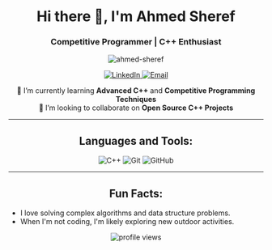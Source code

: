 <h1 align="center">Hi there 👋, I'm Ahmed Sheref</h1>
<h3 align="center">Competitive Programmer | C++ Enthusiast</h3>

<p align="center">
  <img src="https://github-readme-stats.vercel.app/api?username=ahmed-sheref&show_icons=true&theme=radical" alt="ahmed-sheref" />
</p>

<p align="center">
  <a href="https://www.linkedin.com/in/ahmed-sheref" target="_blank">
    <img src="https://img.shields.io/badge/-LinkedIn-%230077B5?style=for-the-badge&logo=linkedin&logoColor=white" alt="LinkedIn"/>
  </a>
  <a href="mailto:ahmedsheref2288@example.com">
    <img src="https://img.shields.io/badge/-Email-%23D14836?style=for-the-badge&logo=gmail&logoColor=white" alt="Email"/>
  </a>
</p>

<p align="center">
  🌱 I’m currently learning <strong>Advanced C++</strong> and <strong>Competitive Programming Techniques</strong> <br />
  👯 I’m looking to collaborate on <strong>Open Source C++ Projects</strong> <br />

<hr>

<h2 align="center">Languages and Tools:</h2>

<p align="center">
  <img src="https://img.shields.io/badge/C%2B%2B-00599C?style=for-the-badge&logo=c%2B%2B&logoColor=white" alt="C++" />
  <img src="https://img.shields.io/badge/Git-F05032?style=for-the-badge&logo=git&logoColor=white" alt="Git" />
  <img src="https://img.shields.io/badge/GitHub-181717?style=for-the-badge&logo=github&logoColor=white" alt="GitHub" />
</p>

<hr>

<h2 align="center">Fun Facts:</h2>

<p align="center">
  <ul>
    <li>I love solving complex algorithms and data structure problems.</li>
    <li>When I'm not coding, I'm likely exploring new outdoor activities.</li>
  </ul>
</p>

<p align="center">
  <img src="https://komarev.com/ghpvc/?username=ahmed-sheref&style=flat-square&color=blue" alt="profile views" />
</p>
